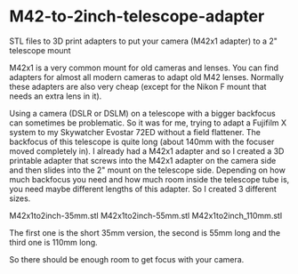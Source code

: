 # M42-to-2inch-telescope-adapter
STL files to 3D print adapters to put your camera (M42x1 adapter) to a 2" telescope mount 

M42x1 is a very common mount for old cameras and lenses. You can find adapters for almost all modern cameras to adapt old M42 lenses. Normally these adapters are also very cheap (except for the Nikon F mount that needs an extra lens in it). 

Using a camera (DSLR or DSLM) on a telescope with a bigger backfocus can sometimes be problematic. So it was for me, trying to adapt a Fujifilm X system to my Skywatcher Evostar 72ED without a field flattener. The backfocus of this telescope is quite long (about 140mm with the focuser moved completely in). I already had a M42x1 adapter and so I created a 3D printable adapter that screws into the M42x1 adapter on the camera side and then slides into the 2" mount on the telescope side. Depending on how much backfocus you need and how much room inside the telescope tube is, you need maybe different lengths of this adapter. So I created 3 different sizes.

M42x1to2inch-35mm.stl
M42x1to2inch-55mm.stl
M42x1to2inch_110mm.stl

The first one is the short 35mm version, the second is 55mm long and the third one is 110mm long. 

So there should be enough room to get focus with your camera. 


